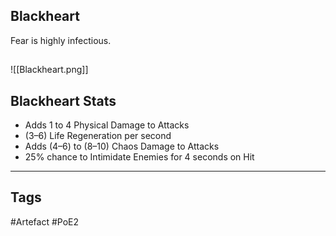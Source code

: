 ## Blackheart
Fear is highly infectious.
##
![[Blackheart.png]]
## Blackheart Stats
- Adds 1 to 4 Physical Damage to Attacks
- (3–6) Life Regeneration per second
- Adds (4–6) to (8–10) Chaos Damage to Attacks
- 25% chance to Intimidate Enemies for 4 seconds on Hit


---
## Tags
#Artefact
#PoE2